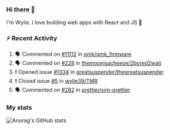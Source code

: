### Hi there 👋

I'm Wylie. I love building web apps with React and JS :raised_hands: 


### :zap: Recent Activity

<!--START_SECTION:activity-->
1. 🗣 Commented on [#11112](https://github.com/qmk/qmk_firmware/issues/11112) in [qmk/qmk_firmware](https://github.com/qmk/qmk_firmware)
2. 🗣 Commented on [#228](https://github.com/themoonisacheese/2bored2wait/issues/228) in [themoonisacheese/2bored2wait](https://github.com/themoonisacheese/2bored2wait)
3. ❗️ Opened issue [#1334](https://github.com/greatsuspender/thegreatsuspender/issues/1334) in [greatsuspender/thegreatsuspender](https://github.com/greatsuspender/thegreatsuspender)
4. ❗️ Closed issue [#5](https://github.com/wylie39/TMR/issues/5) in [wylie39/TMR](https://github.com/wylie39/TMR)
5. 🗣 Commented on [#282](https://github.com/prettier/vim-prettier/issues/282) in [prettier/vim-prettier](https://github.com/prettier/vim-prettier)
<!--END_SECTION:activity-->

### My stats

![Anurag's GitHub stats](https://github-readme-stats.vercel.app/api?username=wylie39&count_private=true&show_icons=true&theme=vue-dark)


